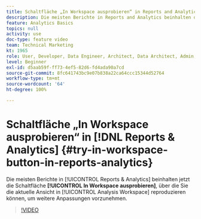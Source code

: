 ```yaml
---
title: Schaltfläche „In Workspace ausprobieren“ in Reports and Analytics
description: Die meisten Berichte in Reports and Analytics beinhalten die Schaltfläche „In Workspace ausprobieren“, über die Sie die aktuelle Ansicht in Analysis Workspace reproduzieren können, um weitere Anpassungen vorzunehmen.
feature: Analytics Basics
topics: null
activity: use
doc-type: feature video
team: Technical Marketing
kt: 1965
role: User, Developer, Data Engineer, Architect, Data Architect, Admin, Leader
level: Beginner
exl-id: d5aab59f-ff73-4ef5-82d6-fd4ada90a7cd
source-git-commit: 8fc641743bc9e07b838a22ca64ccc15344d52764
workflow-type: tm+mt
source-wordcount: '64'
ht-degree: 100%

---
```


# Schaltfläche „In Workspace ausprobieren“ in [!DNL Reports & Analytics] {#try-in-workspace-button-in-reports-analytics}

Die meisten Berichte in [!UICONTROL Reports &amp; Analytics] beinhalten jetzt die Schaltfläche **[!UICONTROL In Workspace ausprobieren]**, über die Sie die aktuelle Ansicht in [!UICONTROL Analysis Workspace] reproduzieren können, um weitere Anpassungen vorzunehmen.

>[!VIDEO](https://video.tv.adobe.com/v/23959/?quality=12&learn=on)
